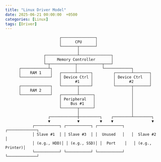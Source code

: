 ```yaml
---
title: "Linux Driver Model"
date: 2025-06-21 00:00:00  +0500
categories: [Linux]
tags: [Driver]
---
```

                            ┌───────────────┐  
                            │      CPU      │  
                            └───────┬───────┘  
                                    │  
                     ┌──────────────┴──────────────┐  
                     │     Memory Controller       │  
                     └─┬───────────┬───────────┬───┘  
          ┌────────────┴┐          │           └────────────┐  
          │    RAM 1    │   ┌──────┴──────┐         ┌───────┴───────┐  
          └─────────────┘   │ Device Ctrl │         │ Device Ctrl   │  
                            │      #1     │         │      #2       │  
          ┌─────────────┐   └───────┬─────┘         └───────┬───────┘  
          │    RAM 2    │           │                       │  
          └─────────────┘   ┌───────┴──────┐                │  
                            │ Peripheral   │                │  
                            │    Bus #1    │                │  
                            └───────┬──────┘                │  
                                    │                       │  
                       ┌────────────┼─────────┐    ┌────────┴────────┐  
                       ▼            ▼         ▼    ▼                 ▼  
                ┌───────────┐ ┌───────────┐ ┌───────────┐   ┌─────────────┐  
                │ Slave #1  │ │ Slave #3  │ │  Unused   │   │  Slave #2   │  
                │ (e.g., HDD)│ │ (e.g., SSD)│ │  Port    │   │ (e.g., Printer)│  
                └───────────┘ └───────────┘ └───────────┘   └─────────────┘  
